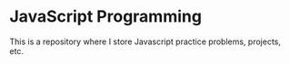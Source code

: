 # JavaScript Programming

This is a repository where I store Javascript practice problems, projects, etc.
